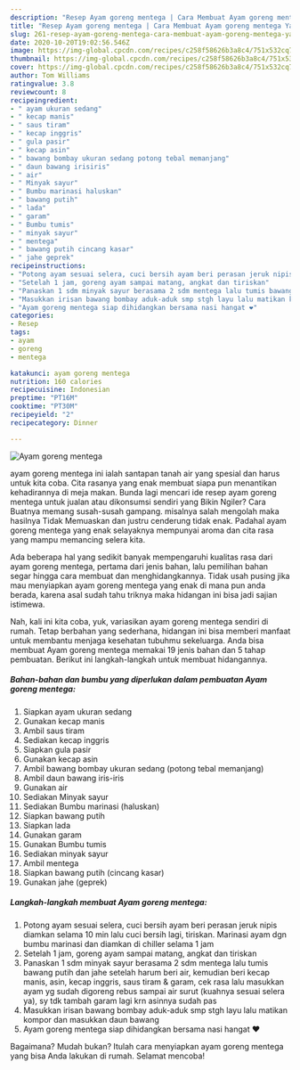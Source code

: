 ```yaml
---
description: "Resep Ayam goreng mentega | Cara Membuat Ayam goreng mentega Yang Lezat"
title: "Resep Ayam goreng mentega | Cara Membuat Ayam goreng mentega Yang Lezat"
slug: 261-resep-ayam-goreng-mentega-cara-membuat-ayam-goreng-mentega-yang-lezat
date: 2020-10-20T19:02:56.546Z
image: https://img-global.cpcdn.com/recipes/c258f58626b3a8c4/751x532cq70/ayam-goreng-mentega-foto-resep-utama.jpg
thumbnail: https://img-global.cpcdn.com/recipes/c258f58626b3a8c4/751x532cq70/ayam-goreng-mentega-foto-resep-utama.jpg
cover: https://img-global.cpcdn.com/recipes/c258f58626b3a8c4/751x532cq70/ayam-goreng-mentega-foto-resep-utama.jpg
author: Tom Williams
ratingvalue: 3.8
reviewcount: 8
recipeingredient:
- " ayam ukuran sedang"
- " kecap manis"
- " saus tiram"
- " kecap inggris"
- " gula pasir"
- " kecap asin"
- " bawang bombay ukuran sedang potong tebal memanjang"
- " daun bawang irisiris"
- " air"
- " Minyak sayur"
- " Bumbu marinasi haluskan"
- " bawang putih"
- " lada"
- " garam"
- " Bumbu tumis"
- " minyak sayur"
- " mentega"
- " bawang putih cincang kasar"
- " jahe geprek"
recipeinstructions:
- "Potong ayam sesuai selera, cuci bersih ayam beri perasan jeruk nipis diamkan selama 10 min lalu cuci bersih lagi, tiriskan. Marinasi ayam dgn bumbu marinasi dan diamkan di chiller selama 1 jam"
- "Setelah 1 jam, goreng ayam sampai matang, angkat dan tiriskan"
- "Panaskan 1 sdm minyak sayur berasama 2 sdm mentega lalu tumis bawang putih dan jahe setelah harum beri air, kemudian beri kecap manis, asin, kecap inggris, saus tiram &amp; garam, cek rasa lalu masukkan ayam yg sudah digoreng rebus sampai air surut (kuahnya sesuai selera ya), sy tdk tambah garam lagi krn asinnya sudah pas"
- "Masukkan irisan bawang bombay aduk-aduk smp stgh layu lalu matikan kompor dan masukkan daun bawang"
- "Ayam goreng mentega siap dihidangkan bersama nasi hangat ❤️"
categories:
- Resep
tags:
- ayam
- goreng
- mentega

katakunci: ayam goreng mentega 
nutrition: 160 calories
recipecuisine: Indonesian
preptime: "PT16M"
cooktime: "PT30M"
recipeyield: "2"
recipecategory: Dinner

---
```



![Ayam goreng mentega](https://img-global.cpcdn.com/recipes/c258f58626b3a8c4/751x532cq70/ayam-goreng-mentega-foto-resep-utama.jpg)


ayam goreng mentega ini ialah santapan tanah air yang spesial dan harus untuk kita coba. Cita rasanya yang enak membuat siapa pun menantikan kehadirannya di meja makan.
Bunda lagi mencari ide resep ayam goreng mentega untuk jualan atau dikonsumsi sendiri yang Bikin Ngiler? Cara Buatnya memang susah-susah gampang. misalnya salah mengolah maka hasilnya Tidak Memuaskan dan justru cenderung tidak enak. Padahal ayam goreng mentega yang enak selayaknya mempunyai aroma dan cita rasa yang mampu memancing selera kita.



Ada beberapa hal yang sedikit banyak mempengaruhi kualitas rasa dari ayam goreng mentega, pertama dari jenis bahan, lalu pemilihan bahan segar hingga cara membuat dan menghidangkannya. Tidak usah pusing jika mau menyiapkan ayam goreng mentega yang enak di mana pun anda berada, karena asal sudah tahu triknya maka hidangan ini bisa jadi sajian istimewa.


Nah, kali ini kita coba, yuk, variasikan ayam goreng mentega sendiri di rumah. Tetap berbahan yang sederhana, hidangan ini bisa memberi manfaat untuk membantu menjaga kesehatan tubuhmu sekeluarga. Anda bisa membuat Ayam goreng mentega memakai 19 jenis bahan dan 5 tahap pembuatan. Berikut ini langkah-langkah untuk membuat hidangannya.

<!--inarticleads1-->

##### Bahan-bahan dan bumbu yang diperlukan dalam pembuatan Ayam goreng mentega:

1. Siapkan  ayam ukuran sedang
1. Gunakan  kecap manis
1. Ambil  saus tiram
1. Sediakan  kecap inggris
1. Siapkan  gula pasir
1. Gunakan  kecap asin
1. Ambil  bawang bombay ukuran sedang (potong tebal memanjang)
1. Ambil  daun bawang iris-iris
1. Gunakan  air
1. Sediakan  Minyak sayur
1. Sediakan  Bumbu marinasi (haluskan)
1. Siapkan  bawang putih
1. Siapkan  lada
1. Gunakan  garam
1. Gunakan  Bumbu tumis
1. Sediakan  minyak sayur
1. Ambil  mentega
1. Siapkan  bawang putih (cincang kasar)
1. Gunakan  jahe (geprek)




<!--inarticleads2-->

##### Langkah-langkah membuat Ayam goreng mentega:

1. Potong ayam sesuai selera, cuci bersih ayam beri perasan jeruk nipis diamkan selama 10 min lalu cuci bersih lagi, tiriskan. Marinasi ayam dgn bumbu marinasi dan diamkan di chiller selama 1 jam
1. Setelah 1 jam, goreng ayam sampai matang, angkat dan tiriskan
1. Panaskan 1 sdm minyak sayur berasama 2 sdm mentega lalu tumis bawang putih dan jahe setelah harum beri air, kemudian beri kecap manis, asin, kecap inggris, saus tiram &amp; garam, cek rasa lalu masukkan ayam yg sudah digoreng rebus sampai air surut (kuahnya sesuai selera ya), sy tdk tambah garam lagi krn asinnya sudah pas
1. Masukkan irisan bawang bombay aduk-aduk smp stgh layu lalu matikan kompor dan masukkan daun bawang
1. Ayam goreng mentega siap dihidangkan bersama nasi hangat ❤️




Bagaimana? Mudah bukan? Itulah cara menyiapkan ayam goreng mentega yang bisa Anda lakukan di rumah. Selamat mencoba!
